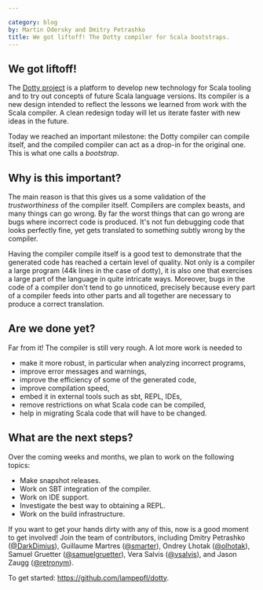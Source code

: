 ```yaml
---

category: blog
by: Martin Odersky and Dmitry Petrashko
title: We got liftoff! The Dotty compiler for Scala bootstraps.
---
```


## We got liftoff!

The [Dotty project](https://github.com/lampepfl/dotty)
is a platform to develop new technology for Scala
tooling and to try out concepts of future Scala language versions.
Its compiler is a new design intended to reflect the
lessons we learned from work with the Scala compiler. A clean redesign
today will let us iterate faster with new ideas in the future.

Today we reached an important milestone: the Dotty compiler can
compile itself, and the compiled compiler can act as a drop-in for the
original one. This is what one calls a *bootstrap*.

## Why is this important?

The main reason is that this gives us a some validation of the
*trustworthiness* of the compiler itself. Compilers are complex beasts,
and many things can go wrong. By far the worst things that can go
wrong are bugs where incorrect code is produced. It's not fun debugging code that looks perfectly
fine, yet gets translated to something subtly wrong by the compiler.

Having the compiler compile itself is a good test to demonstrate that
the generated code has reached a certain level of quality. Not only is
a compiler a large program (44k lines in the case of dotty), it is
also one that exercises a large part of the language in quite
intricate ways. Moreover, bugs in the code of a compiler don't tend to
go unnoticed, precisely because every part of a compiler feeds into
other parts and all together are necessary to produce a correct
translation.

## Are we done yet?

Far from it! The compiler is still very rough. A lot more work is
needed to

 - make it more robust, in particular when analyzing incorrect programs,
 - improve error messages and warnings,
 - improve the efficiency of some of the generated code,
 - improve compilation speed,
 - embed it in external tools such as sbt, REPL, IDEs,
 - remove restrictions on what Scala code can be compiled,
 - help in migrating Scala code that will have to be changed.

## What are the next steps?

Over the coming weeks and months, we plan to work on the following topics:

 - Make snapshot releases.
 - Work on SBT integration of the compiler.
 - Work on IDE support.
 - Investigate the best way to obtaining a REPL.
 - Work on the build infrastructure.

If you want to get your hands dirty with any of this, now is a good
moment to get involved! Join the team of contributors, including
Dmitry Petrashko ([@DarkDimius](https://github.com/DarkDimius)),
Guillaume Martres ([@smarter](https://github.com/smarter)),
Ondrey Lhotak ([@olhotak](https://github.com/olhotak)),
Samuel Gruetter ([@samuelgruetter](https://github.com/samuelgruetter)),
Vera Salvis ([@vsalvis](https://github.com/vsalvis)),
and Jason Zaugg ([@retronym](https://github.com/retronym)).

To get started: <https://github.com/lampepfl/dotty>.
